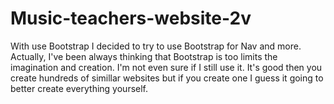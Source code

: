# Music-teachers-website-2v
With use Bootstrap
I decided to try to use Bootstrap for Nav and more. Actually, I've been always thinking that Bootstrap is too limits the imagination and creation.
I'm not even sure if I still use it. It's good then you create hundreds of simillar websites but if you create one I guess it going to better create everything yourself. 
